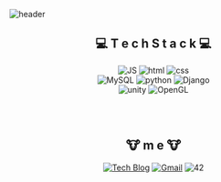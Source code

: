 <!--
**Joowon0220/Joowon0220** is a ✨ _special_ ✨ repository because its `README.md` (this file) appears on your GitHub profile.

Here are some ideas to get you started:

- 🔭 I’m currently working on ...
- 🌱 I’m currently learning ...
- 👯 I’m looking to collaborate on ...
- 🤔 I’m looking for help with ...
- 💬 Ask me about ...
- 📫 How to reach me: ...
- 😄 Pronouns: ...
- ⚡ Fun fact: ...
-->

![header](https://capsule-render.vercel.app/api?type=waving&color=auto&height=300&section=header&text=HelloStranger🖐️%20&fontSize=70&)

<div align=center>

## 💻   T e c h S t a c k 💻


![JS](https://img.shields.io/badge/JavaScript-F7DF1E?style=flat-square&logo=JavaScript&logoColor=black) ![html](https://img.shields.io/badge/Html-E34F26?style=flat-square&logo=Html5&logoColor=white) ![css](https://img.shields.io/badge/CSS-1572B6?style=flat-square&logo=CSS3&logoColor=white)
<br>
![MySQL](https://img.shields.io/badge/MySQL-4479A1?style=flat-square&logo=MySQL&logoColor=white) ![python](https://img.shields.io/badge/Python-blue?style=flat-square&logo=python&logoColor=white) ![Django](https://img.shields.io/badge/Django-092E20?style=flat-square&logo=Django&logoColor=white)
<br>
![unity](https://img.shields.io/badge/Unity-black?style=flat-square&logo=unity&logoColor=white) ![OpenGL](https://img.shields.io/badge/OpenGL-5586A4?style=flat-square&logo=OpenGL&logoColor=white)

<br><br>

## 🐮  m e  🐮 
[![Tech Blog](https://img.shields.io/badge/Blog-FF5722?style=flat-square&logo=blogger&logoColor=white)](https://desinging-new.tistory.com/) [![Gmail](https://img.shields.io/badge/Gmail-EA4335?style=flat-square&logo=Gmail&logoColor=white)](mailto:one.qkrtnals970804@gmail.com) ![42](https://img.shields.io/badge/42SEOUL-black?style=flat-square&logo=42&logoColor=white)




</div>
